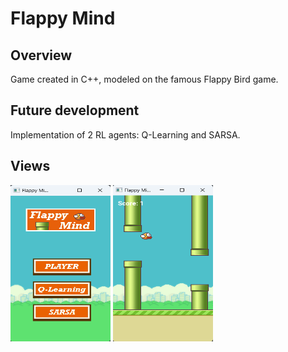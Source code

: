 # Flappy Mind

## Overview

Game created in C++, modeled on the famous Flappy Bird game.

## Future development

Implementation of 2 RL agents: Q-Learning and SARSA.

## Views

<p float="left">
  <img src="docs/ss_menu.png" width="160" height="250"/>
  <img src="docs/ss_game.png" width="160" height="250"/>
</p>
